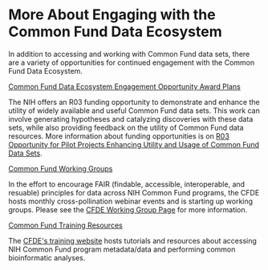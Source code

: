 # More About Engaging with the Common Fund Data Ecosystem

In addition to accessing and working with Common Fund data sets, there are a variety of opportunities for continued engagement with the Common Fund Data Ecosystem.

[Common Fund Data Ecosystem Engagement Opportunity Award Plans](https://www.nih-cfde.org/engagement_page/engagement-opportunities-for-common-fund-programs/)

The NIH offers an R03 funding opportunity to demonstrate and enhance the utility of widely available and useful Common Fund data sets. This work can 
involve generating hypotheses and catalyzing discoveries with these data sets, while also providing feedback on the utility of Common Fund data resources.
More information about funding opportunities is on [R03 Opportunity for Pilot Projects Enhancing Utility and Usage of Common Fund Data Sets](https://grants.nih.gov/grants/guide/rfa-files/RFA-RM-19-012.html).

[Common Fund Working Groups](https://www.nih-cfde.org/engagement_page/events-and-helpdesks/)

In the effort to encourage FAIR (findable, accessible, interoperable, and resuable) principles for data across NIH Common Fund programs, 
the CFDE hosts monthly cross-pollination webinar events and is starting up working groups. Please see the [CFDE Working Group Page](https://www.nih-cfde.org/engagement_page/events-and-helpdesks/)
for more information.

[Common Fund Training Resources](https://www.nih-cfde.org/engagement_page/training-resources/)

The [CFDE's training website](https://training.nih-cfde.org/en/latest/) hosts tutorials and resources about accessing NIH Common Fund program 
metadata/data and performing common bioinformatic analyses.

